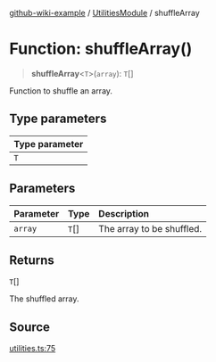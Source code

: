 [github-wiki-example](../wiki/Home) / [UtilitiesModule](../wiki/UtilitiesModule) / shuffleArray

# Function: shuffleArray()

> **shuffleArray**\<`T`\>(`array`): `T`[]

Function to shuffle an array.

## Type parameters

| Type parameter |
| :------ |
| `T` |

## Parameters

| Parameter | Type | Description |
| :------ | :------ | :------ |
| `array` | `T`[] | The array to be shuffled. |

## Returns

`T`[]

The shuffled array.

## Source

[utilities.ts:75](https://github.com/typedoc2md/typedoc-plugin-markdown-examples/blob/e63f907fc136a040020fb1d12b594c3baad2ce3b/examples/src/utilities.ts#L75)
